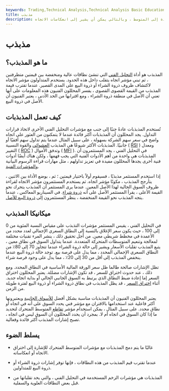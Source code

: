 ```yaml
---
keywords: Trading,Technical Analysis,Technical Analysis Basic Education
title: مذبذب
description: المذبذب هو مؤشر فني يميل إلى العودة إلى المتوسط ، وبالتالي يمكن أن يشير إلى انعكاسات الاتجاه.
---
```


# مذبذب
## ما هو المذبذب؟

المذبذب هو أداة [التحليل الفني](/technicalanalysis) التي تنشئ نطاقات عالية ومنخفضة بين قيمتين متطرفتين ، ثم تبني مؤشر اتجاه يتقلب داخل هذه الحدود. يستخدم المتداولون مؤشر الاتجاه لاكتشاف ظروف ذروة الشراء أو ذروة البيع على المدى القصير. عندما تقترب قيمة المذبذب من القيمة القصوى القصوى ، يفسر المحللون الفنيون هذه المعلومات على أنها تعني أن الأصل في منطقة ذروة الشراء ، ومع اقترابها من الحد الأدنى ، يعتبر الفنيون أن الأصل في ذروة البيع.

## كيف تعمل المذبذبات

تُستخدم المذبذبات عادةً جنبًا إلى جنب مع مؤشرات التحليل الفني الأخرى لاتخاذ قرارات التداول. يجد المحللون أن المذبذبات أكثر فائدة عندما لا يتمكنون من العثور على اتجاه واضح في سعر سهم الشركة بسهولة ، على سبيل المثال عندما يتم تداول سهم أفقيًا أو جانبيًا. المذبذبات الأكثر شيوعًا هي المذبذب [العشوائي](/stochasticoscillator) والقوة النسبية ( [RSI](/rsi) ) ومعدل التغيير ( [ROC](/pricerateofchange) ) وتدفق الأموال ( [MFI](/mfi) ). في التحليل الفني ، يجد المستثمرون أن المذبذبات هي واحدة من أهم الأدوات الفنية التي يجب فهمها ، ولكن هناك أيضًا أدوات فنية أخرى يجدها المحللون مفيدة في تعزيز تداولهم ، مثل مهارات قراءة الرسوم البيانية [والمؤشرات الفنية](/technicalindicator).

إذا استخدم المستثمر مذبذبًا ، فسيقوم أولاً باختيار قيمتين ؛ ثم ، بوضع الأداة بين الاثنين ، يتأرجح المذبذب ، مكونًا مؤشر اتجاه. ثم يستخدم المستثمرون مؤشر الاتجاه لقراءة ظروف السوق الحالية لهذا الأصل المعين. عندما يرى المستثمر أن المذبذب يتحرك نحو القيمة الأعلى ، يقرأ المستثمر الأصل على أنه [ذروة شراء](/overbought). في السيناريو المعاكس ، عندما يتجه المذبذب نحو القيمة المنخفضة ، ينظر المستثمرون إلى [ذروة البيع للأصل](/oversold).

## ميكانيكا المذبذب

في التحليل الفني ، يقيس المستثمر مؤشرات التذبذب على مقياس النسبة المئوية من 0 إلى 100 ، حيث يكون سعر الإغلاق بالنسبة إلى النطاق السعري الإجمالي لعدد محدد من الأعمدة في مخطط شريطي معين. من أجل تحقيق ذلك ، ينشر المرء تقنيات مختلفة لمعالجة وتنعيم المتوسطات المتحركة المتعددة. عندما يتداول السوق في نطاق معين ، يتبع المذبذب تقلبات الأسعار ويشير إلى حالة ذروة الشراء عندما تتجاوز 70 إلى 80٪ من النطاق السعري الإجمالي المحدد ، مما يدل على فرصة بيع. توجد حالة ذروة البيع عندما ينخفض المذبذب إلى أقل من 30 إلى 20٪ ، مما يدل على وجود فرصة شراء.

تظل الإشارات صالحة طالما ظل سعر الورقة المالية الأساسية في النطاق المحدد. ومع ذلك ، عند حدوث اختراق للسعر ، قد تكون الإشارات مضللة. يعتبر المحللون اختراق السعر إما إعادة ضبط النطاق الذي يرتبط به السوق الجانبي الحالي أو بداية اتجاه جديد. أثناء [اختراق السعر](/breakout) ، قد يظل المذبذب في نطاق ذروة الشراء أو ذروة البيع لفترة طويلة من الزمن.

يعتبر المحللون الفنيون أن المذبذبات مناسبة بشكل أفضل [للأسواق الجانبية](/sidewaysmarket) ويعتبرونها أكثر فاعلية عند استخدامها بالاقتران مع مؤشر فني يحدد السوق على أنه في اتجاه أو نطاق محدد. على سبيل المثال ، يمكن استخدام مؤشر [تقاطع](/crossover) المتوسط المتحرك لتحديد ما إذا كان السوق في اتجاه أم لا. بمجرد أن يحدد المحللون أن السوق ليس في اتجاه ، تصبح إشارات المذبذب أكثر فائدة وفعالية.

## يسلط الضوء

- غالبًا ما يتم دمج المذبذبات مع مؤشرات المتوسط المتحرك للإشارة إلى اختراق الاتجاه أو انعكاساته.

- عندما تقترب قيم المذبذب من هذه النطاقات ، فإنها توفر إشارات ذروة الشراء أو ذروة البيع للمتداولين.

- المذبذبات هي مؤشرات الزخم المستخدمة في التحليل الفني ، والتي يحد تقلباتها من قبل بعض النطاقات العلوية والسفلية.

